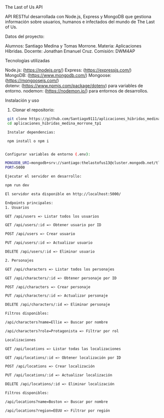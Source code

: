 The Last of Us API

API RESTful desarrollada con Node.js, Express y MongoDB que gestiona información sobre usuarios, humanos e infectados del mundo de The Last of Us.  

Datos del proyecto:

Alumnos: Santiago Medina y Tomas Morrone.
Materia: Aplicaciones Híbridas.
Docente: Jonathan Emanuel Cruz. 
Comisión: DWM4AP

Tecnologías utilizadas

Node.js: (https://nodejs.org/) 
Express: (https://expressjs.com/)  
MongoDB: (https://www.mongodb.com/) 
Mongoose: (https://mongoosejs.com/)  
dotenv: (https://www.npmjs.com/package/dotenv) para variables de entorno. 
nodemon: (https://nodemon.io/) para entornos de desarrollos.

Instalación y uso

1. Clonar el repositorio:
  ```bash
   git clone https://github.com/Santiago9111/aplicaciones_hibridas_medina_morrone_tp1.git
   cd aplicaciones_hibridas_medina_morrone_tp1

   Instalar dependencias:

   npm install o npm i


Configurar variables de entorno (.env):

MONGODB_URI=mongodb+srv://santiago:thelastofus13@cluster.mongodb.net/tlou?retryWrites=true&w=majority
PORT=5000

Ejecutar el servidor en desarrollo:

npm run dev

El servidor esta disponible en http://localhost:5000/

Endpoints principales:
1. Usuarios

GET /api/users => Listar todos los usuarios

GET /api/users/:id => Obtener usuario por ID

POST /api/users => Crear usuario

PUT /api/users/:id => Actualizar usuario

DELETE /api/users/:id => Eliminar usuario

2. Personajes

GET /api/characters => Listar todos los personajes

GET /api/characters/:id => Obtener personaje por ID

POST /api/characters => Crear personaje

PUT /api/characters/:id => Actualizar personaje

DELETE /api/characters/:id => Eliminar personaje

Filtros disponibles:

/api/characters?name=Ellie => Buscar por nombre

/api/characters?role=Protagonista => Filtrar por rol

Localizaciones

GET /api/locations => Listar todas las localizaciones

GET /api/locations/:id => Obtener localización por ID

POST /api/locations => Crear localización

PUT /api/locations/:id => Actualizar localización

DELETE /api/locations/:id => Eliminar localización

Filtros disponibles:

/api/locations?name=Boston => Buscar por nombre

/api/locations?region=EEUU => Filtrar por región